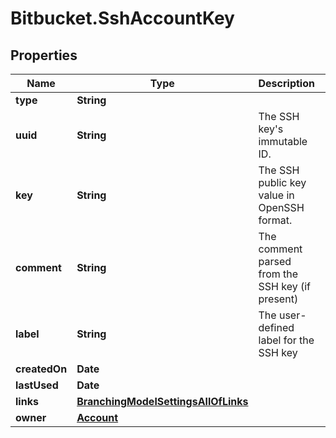 # Bitbucket.SshAccountKey

## Properties

Name | Type | Description | Notes
------------ | ------------- | ------------- | -------------
**type** | **String** |  | 
**uuid** | **String** | The SSH key&#39;s immutable ID. | [optional] 
**key** | **String** | The SSH public key value in OpenSSH format. | [optional] 
**comment** | **String** | The comment parsed from the SSH key (if present) | [optional] 
**label** | **String** | The user-defined label for the SSH key | [optional] 
**createdOn** | **Date** |  | [optional] 
**lastUsed** | **Date** |  | [optional] 
**links** | [**BranchingModelSettingsAllOfLinks**](BranchingModelSettingsAllOfLinks.md) |  | [optional] 
**owner** | [**Account**](Account.md) |  | [optional] 


